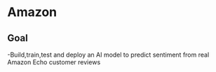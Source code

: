 # Amazon
## Goal
   -Build,train,test and deploy an AI model to predict sentiment from real Amazon Echo customer reviews

